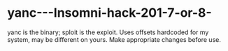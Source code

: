 # yanc---Insomni-hack-201-7-or-8-
yanc is the binary; sploit is the exploit.
Uses offsets hardcoded for my system, may be different on yours. Make appropriate changes before use.
